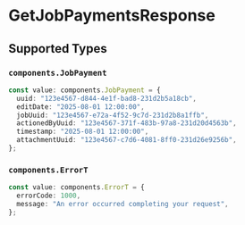 # GetJobPaymentsResponse


## Supported Types

### `components.JobPayment`

```typescript
const value: components.JobPayment = {
  uuid: "123e4567-d844-4e1f-bad8-231d2b5a18cb",
  editDate: "2025-08-01 12:00:00",
  jobUuid: "123e4567-e72a-4f52-9c7d-231d2b8a1ffb",
  actionedByUuid: "123e4567-371f-483b-97a8-231d20d4563b",
  timestamp: "2025-08-01 12:00:00",
  attachmentUuid: "123e4567-c7d6-4081-8ff0-231d26e9256b",
};
```

### `components.ErrorT`

```typescript
const value: components.ErrorT = {
  errorCode: 1000,
  message: "An error occurred completing your request",
};
```

